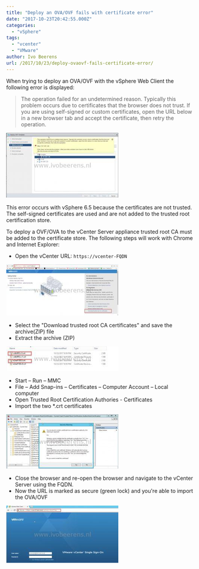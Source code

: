 ```yaml
---
title: "Deploy an OVA/OVF fails with certificate error"
date: "2017-10-23T20:42:55.000Z"
categories: 
  - "vSphere"
tags: 
  - "vcenter"
  - "VMware"
author: Ivo Beerens
url: /2017/10/23/deploy-ovaovf-fails-certificate-error/
---
```


When trying to deploy an OVA/OVF with the vSphere Web Client the following error is displayed:
> The operation failed for an undetermined reason. Typically this problem occurs due to certificates that the browser does not trust. If you are using self-signed or custom certificates, open the URL below in a new browser tab and accept the certificate, then retry the operation.

[![](images/error-300x174.jpg)](images/error.jpg)

This error occurs with vSphere 6.5 because the certificates are not trusted. The self-signed certificates are used and are not added to the trusted root certification store.

To deploy a OVF/OVA to the vCenter Server appliance trusted root CA must be added to the certificate store. The following steps will work with Chrome and Internet Explorer:

- Open the vCenter URL: `https://vcenter-FQDN`

[![](images/2-300x137.jpg)](images/2.jpg)

- Select the "Download trusted root CA certificates" and save the archive(ZIP) file
- Extract the archive (ZIP)

[![](images/6-300x66.jpg)](images/6.jpg)

- Start – Run – MMC
- File – Add Snap-ins – Certificates – Computer Account – Local  computer
- Open Trusted Root Certification Authories - Certificates
- Import the two \*.crt certificates

[![](images/5-300x145.jpg)](images/5.jpg)

- Close the browser and re-open the browser and navigate to the vCenter Server using the FQDN.
- Now the URL is marked as secure (green lock) and you're able to import the OVA/OVF

[![](images/Green-300x153.jpg)](images/Green.jpg)
